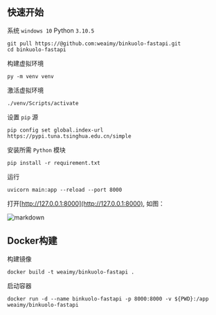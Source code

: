 ## 快速开始

系统 `windows 10`
Python `3.10.5`

```
git pull https://@github.com:weaimy/binkuolo-fastapi.git
cd binkuolo-fastapi
```

构建虚拟环境

```
py -m venv venv
```

激活虚拟环境

```
./venv/Scripts/activate
```

设置 `pip` 源

```
pip config set global.index-url https://pypi.tuna.tsinghua.edu.cn/simple
```

安装所需 `Python` 模块

```
pip install -r requirement.txt
```

运行

```
uvicorn main:app --reload --port 8000
```
打开[http://127.0.0.1:8000](http://127.0.0.1:8000), 如图：

![markdown](./images/api_01.png)

## Docker构建

构建镜像

```
docker build -t weaimy/binkuolo-fastapi .
```

启动容器

```
docker run -d --name binkuolo-fastapi -p 8000:8000 -v ${PWD}:/app weaimy/binkuolo-fastapi
```